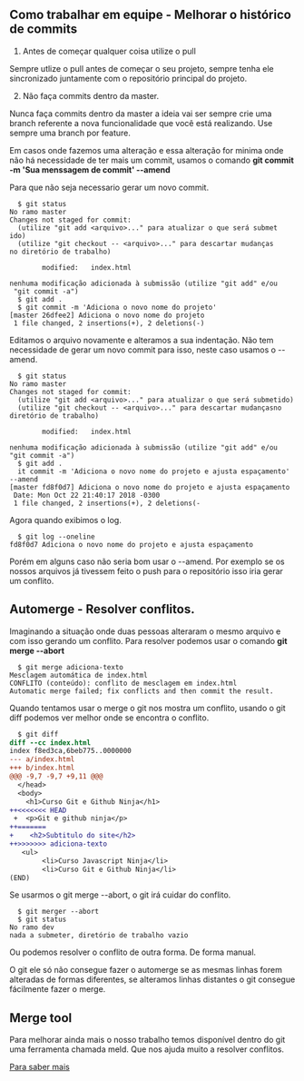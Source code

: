 ## Como trabalhar em equipe - Melhorar o histórico de commits

1. Antes de começar qualquer coisa utilize o pull

Sempre utlize o pull antes de começar o seu projeto, sempre tenha ele sincronizado juntamente com o repositório principal do projeto.

2. Não faça commits dentro da master.

Nunca faça commits dentro da master a ideia vai ser sempre crie uma branch referente a nova funcionalidade que você está realizando. Use sempre uma branch por feature.

Em casos onde fazemos uma alteração e essa alteração for minima onde não há necessidade de ter mais um commit, usamos o comando **git commit -m 'Sua menssagem de commit' --amend**

Para que não seja necessario gerar um novo commit.
```git
  $ git status
No ramo master
Changes not staged for commit:
  (utilize "git add <arquivo>..." para atualizar o que será submet
ido)
  (utilize "git checkout -- <arquivo>..." para descartar mudanças
no diretório de trabalho)

        modified:   index.html

nenhuma modificação adicionada à submissão (utilize "git add" e/ou
 "git commit -a")
  $ git add .
  $ git commit -m 'Adiciona o novo nome do projeto'
[master 26dfee2] Adiciona o novo nome do projeto
 1 file changed, 2 insertions(+), 2 deletions(-)
```

Editamos o arquivo novamente e alteramos a sua indentação. Não tem necessidade de gerar um novo commit para isso, neste caso usamos o --amend.

```git
  $ git status
No ramo master
Changes not staged for commit:
  (utilize "git add <arquivo>..." para atualizar o que será submetido)
  (utilize "git checkout -- <arquivo>..." para descartar mudançasno diretório de trabalho)

        modified:   index.html

nenhuma modificação adicionada à submissão (utilize "git add" e/ou "git commit -a")
  $ git add .
  it commit -m 'Adiciona o novo nome do projeto e ajusta espaçamento' --amend
[master fd8f0d7] Adiciona o novo nome do projeto e ajusta espaçamento
 Date: Mon Oct 22 21:40:17 2018 -0300
 1 file changed, 2 insertions(+), 2 deletions(-
```

Agora quando exibimos o log.
```git
  $ git log --oneline
fd8f0d7 Adiciona o novo nome do projeto e ajusta espaçamento
```

Porém em alguns caso não seria bom usar o --amend. Por exemplo se os nossos arquivos já tivessem feito o push para o repositório isso iria gerar um conflito.

## Automerge - Resolver conflitos.
Imaginando a situação onde duas pessoas alteraram o mesmo arquivo e com isso gerando um conflito. Para resolver podemos usar o comando **git merge --abort**
```git
  $ git merge adiciona-texto
Mesclagem automática de index.html
CONFLITO (conteúdo): conflito de mesclagem em index.html
Automatic merge failed; fix conflicts and then commit the result.
```
Quando tentamos usar o merge o git nos mostra um conflito, usando o git diff podemos ver melhor onde se encontra o conflito.
```diff
  $ git diff
diff --cc index.html
index f8ed3ca,6beb775..0000000
--- a/index.html
+++ b/index.html
@@@ -9,7 -9,7 +9,11 @@@
  </head>
  <body>
    <h1>Curso Git e Github Ninja</h1>
++<<<<<<< HEAD
 +  <p>Git e github ninja</p>
++=======
+    <h2>Subtitulo do site</h2>
++>>>>>>> adiciona-texto
   <ul>
        <li>Curso Javascript Ninja</li>
        <li>Curso Git e Github Ninja</li>
(END)
```

Se usarmos o git merge --abort, o git irá cuidar do conflito.
```git
  $ git merger --abort
  $ git status
No ramo dev
nada a submeter, diretório de trabalho vazio
```

Ou podemos resolver o conflito de outra forma. De forma manual.

O git ele só não consegue fazer o automerge se as mesmas linhas forem alteradas de formas diferentes, se alteramos linhas distantes o git consegue fácilmente fazer o merge.

## Merge tool

Para melhorar ainda mais o nosso trabalho temos disponível dentro do git uma ferramenta chamada meld. Que nos ajuda muito a resolver conflitos.

[Para saber mais](http://meldmerge.org/)